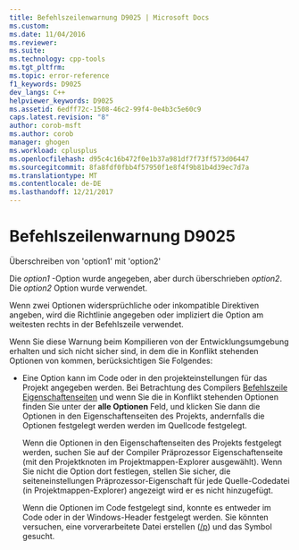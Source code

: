 ```yaml
---
title: Befehlszeilenwarnung D9025 | Microsoft Docs
ms.custom: 
ms.date: 11/04/2016
ms.reviewer: 
ms.suite: 
ms.technology: cpp-tools
ms.tgt_pltfrm: 
ms.topic: error-reference
f1_keywords: D9025
dev_langs: C++
helpviewer_keywords: D9025
ms.assetid: 6edff72c-1508-46c2-99f4-0e4b3c5e60c9
caps.latest.revision: "8"
author: corob-msft
ms.author: corob
manager: ghogen
ms.workload: cplusplus
ms.openlocfilehash: d95c4c16b472f0e1b37a981df7f73ff573d06447
ms.sourcegitcommit: 8fa8fdf0fbb4f57950f1e8f4f9b81b4d39ec7d7a
ms.translationtype: MT
ms.contentlocale: de-DE
ms.lasthandoff: 12/21/2017
---
```

# <a name="command-line-warning-d9025"></a>Befehlszeilenwarnung D9025
Überschreiben von 'option1' mit 'option2'  
  
 Die *option1* -Option wurde angegeben, aber durch überschrieben *option2*. Die *option2* Option wurde verwendet.  
  
 Wenn zwei Optionen widersprüchliche oder inkompatible Direktiven angeben, wird die Richtlinie angegeben oder impliziert die Option am weitesten rechts in der Befehlszeile verwendet.  
  
 Wenn Sie diese Warnung beim Kompilieren von der Entwicklungsumgebung erhalten und sich nicht sicher sind, in dem die in Konflikt stehenden Optionen von kommen, berücksichtigen Sie Folgendes:  
  
-   Eine Option kann im Code oder in den projekteinstellungen für das Projekt angegeben werden. Bei Betrachtung des Compilers [Befehlszeile Eigenschaftenseiten](../../ide/command-line-property-pages.md) und wenn Sie die in Konflikt stehenden Optionen finden Sie unter der **alle Optionen** Feld, und klicken Sie dann die Optionen in den Eigenschaftenseiten des Projekts, andernfalls die Optionen festgelegt werden werden im Quellcode festgelegt.  
  
     Wenn die Optionen in den Eigenschaftenseiten des Projekts festgelegt werden, suchen Sie auf der Compiler Präprozessor Eigenschaftenseite (mit den Projektknoten im Projektmappen-Explorer ausgewählt).  Wenn Sie nicht die Option dort festlegen, stellen Sie sicher, die seiteneinstellungen Präprozessor-Eigenschaft für jede Quelle-Codedatei (in Projektmappen-Explorer) angezeigt wird er es nicht hinzugefügt.  
  
     Wenn die Optionen im Code festgelegt sind, konnte es entweder im Code oder in der Windows-Header festgelegt werden.  Sie könnten versuchen, eine vorverarbeitete Datei erstellen ([/p](../../build/reference/p-preprocess-to-a-file.md)) und das Symbol gesucht.